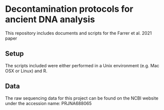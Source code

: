 # Decontamination protocols for ancient DNA analysis 

This repository includes documents and scripts for the Farrer et al. 2021 paper 

## Setup 

The scripts included were either performed in a Unix environment (e.g. Mac OSX or Linux) and R. 

## Data 

The raw sequencing data for this project can be found on the NCBI website under the accession name: PRJNA688065
